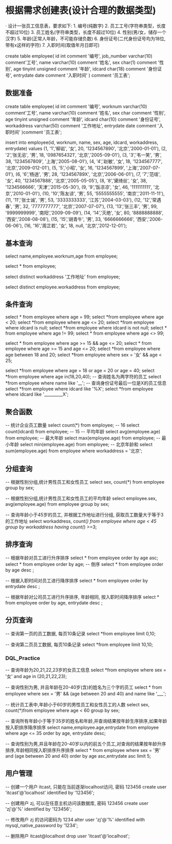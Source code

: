# 根据需求创建表(设计合理的数据类型)

· 设计一张员工信息表，要求如下:
    1. 编号(纯数字)
    2. 员工工号(字符串类型，长度不超过10位)
    3. 员工姓名(字符串类型，长度不超过10位)
    4. 性别(男/女，储存一个汉字)
    5. 年龄(正常人年龄，不可能存储负数)
    6. 身份证号(二代身份证号均为18位,带有x这样的字符)
    7. 入职时间(取值年月日即可)

create table employee(
    id int comment '编号',
    job_number varchar(10) comment'工号',
    name varchar(10) comment '姓名',
    sex char(1) comment '性别',
    age tinyint unsigned comment '年龄',
    idcard char(18) comment '身份证号',
    entrydate date comment '入职时间'
) comment '员工表';



## 数据准备
create table employee(
    id              int             comment '编号',
    worknum         varchar(10)     comment'工号',
    name            varchar(10)     comment '姓名',
    sex             char            comment '性别',
    age             tinyint unsigned comment '年龄',
    idcard          char(10)        comment '身份证号',
    workaddress     varchar(50)     comment '工作地址',
    entrydate       date            comment '入职时间'
)comment '员工表';

insert into employee(id, worknum, name, sex, age, idcard, workaddress, entrydate)
values (1, '1','柳岩', '女', 20, '1234567890', '北京','2000-01-01'),
       (2, '2','张无忌', '男', 18, '0987654321', '北京','2005-09-01'),
       (3, '3','韦一笑', '男', 38, '1234567809', '上海','2005-08-01'),
       (4, '4','赵敏', '女', 18, '1234567777', '北京','2009-012-01'),
       (5, '5','小昭', '女', 16, '1234567899', '上海','2007-07-01'),
       (6, '6','杨逍', '男', 28, '123456789X', '北京','2006-06-01'),
       (7, '7','范瑶', '女', 40, '1234567888', '北京','2005-05-05'),
       (8, '8','黛绮丝', '女', 38, '1234566666', '天津','2015-05-30'),
       (9, '9','饭凉凉', '女', 46, '1111111111', '北京','2010-01-01'),
       (10, '10','陈友谅', '男', 55, '5555555555', '南京','2011-11-11'),
       (11, '11','张士诚', '男', 53, '3333333333', '江苏','2004-03-03'),
       (12, '12','常遇春', '男', 32, '7777777777', '北京','2007-07-07'),
       (13, '13','张三丰', '男', 99, '9999999999', '南阳','2009-09-09'),
       (14, '14','灭绝', '女', 80, '8888888888', '西安','2008-08-08'),
       (15, '15','胡青牛', '男', 33, '6666666666', '西安','2006-06-06'),
       (16, '16','周芷若', '女', 18, null, '北京','2012-12-01');


## 基本查询
select name,employee.worknum,age from employee;

select * from employee;

select distinct workaddress '工作地址' from employee;

select distinct employee.workaddress from employee;

## 条件查询
select * from employee where age = 99;
select *from employee where  age < 20;
select *from employee where  age <= 20;
select *from employee where idcard is null;
select *from employee where idcard is not null;
select * from employee where age != 99;
select * from employee where age <> 99;

select * from employee where age >= 15 && age <= 20;
select * from employee where age >= 15 and age <= 20;
select *from employee where age between 18 and 20;
select *from employee where sex = '女' && age < 25;

select *from employee where age = 18 or age = 20 or age = 40;
select *from employee where age in(18,20,40);
-- 查询姓名为两字符的员工
select *from employee where name like '__';
-- 查询身份证号最后一位是X的员工信息
select *from employee where idcard like '%X';
select *from employee where idcard like '_________X';

## 聚合函数
-- 统计企业员工数量
select count(*) from employee; -- 16
select count(idcard) from employee; -- 15
-- 平均年龄
select avg(employee.age) from employee;
-- 最大年龄
    select max(employee.age) from employee;
-- 最小年龄
select min(employee.age) from employee;
-- 北京年龄和
select sum(employee.age) from employee where workaddress = '北京';

## 分组查询
-- 根据性别分组,统计男性员工和女性员工
select sex, count(*) from employee group by sex;

-- 根据性别分组,统计男性员工和女性员工的平均年龄
select employee.sex, avg(employee.age) from employee group by sex;

-- 查询年龄小于45岁的员工, 并根据工作地址进行分组, 获取员工数量大于等于3的工作地址
select workaddress, count(*) from employee where age < 45 group by workaddress having count(*) >=3;

## 排序查询
-- 根据年龄对员工进行升序排序
select * from employee order by age asc;
select * from employee order by age;
-- 倒序
select * from employee order by age desc ;

-- 根据入职时间对员工进行降序排序
select * from employee order by entrydate desc ;

-- 根据年龄对公司员工进行升序排序, 年龄相同, 按入职时间降序排序
select *
from employee order by age, entrydate desc ;

## 分页查询
-- 查询第一页的员工数据, 每页10条记录
select *from employee limit 0,10;

-- 查询第二页员工数据, 每页10条记录
select *from employee limit 10,10;

### DQL_Practice
-- 查询年龄为20,21,22,23岁的女员工信息
select *from employee where sex = '女' and age in (20,21,22,23);

-- 查询性别为男, 并且年龄在20-40岁(含)的姓名为三个字的员工
select * from employee where sex = '男' && (age between 20 and 40) and name like '___';

-- 统计员工表中,年龄小于60岁的男性员工和女性员工的人数
select sex, count(*)from employee where age < 60 group by sex;

-- 查询所有年龄小于等于35岁的姓名和年龄,并查询结果按年龄生序排序,如果年龄按入职排序降序排序
select name,employee.age,entrydate from employee where age <= 35 order by age, entrydate desc;

-- 查询性别为男,并且年龄在20-40岁以内的前五个员工,对查询的结果按年龄升序排序,年龄相同按入职排序升序排序
select * from employee where sex = '男' and (age between 20 and 40) order by age asc,entrydate asc limit 5;


## 用户管理

-- 创建一个用户 itcast, 只能在当前逐渐localhost访问, 密码 123456
create user 'itcast'@'localhost' identified by '123456';

-- 创建用户 zj, 可以在任意主机访问该数据库, 密码 123456
create user  'zj'@'%' identified by '123456';

-- 修改用户 zj 的访问密码为 1234
alter user 'zj'@'%' identified with mysql_native_password by '1234';

-- 删除用户 itcast@localhost
drop user 'itcast'@'localhost';